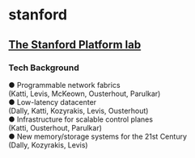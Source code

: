 # stanford
## [The Stanford Platform lab](http://platformlab.stanford.edu/index.html)  
### Tech Background
● Programmable network fabrics  
(Katti, Levis, McKeown, Ousterhout, Parulkar)  
● Low-latency datacenter  
(Dally, Katti, Kozyrakis, Levis, Ousterhout)  
● Infrastructure for scalable control planes  
(Katti, Ousterhout, Parulkar)  
● New memory/storage systems for the 21st Century  
(Dally, Kozyrakis, Levis)   
